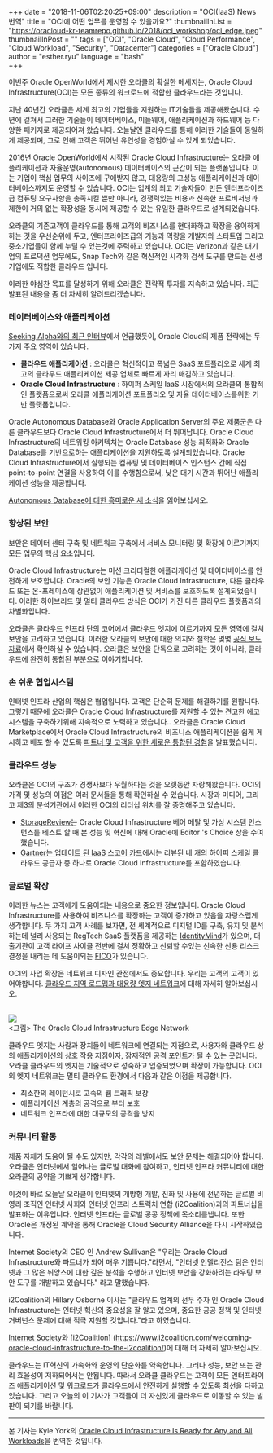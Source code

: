 
+++
date = "2018-11-06T02:20:25+09:00"
description = "OCI(IaaS) News 번역"
title = "OCI에 어떤 업무를 운영할 수 있을까요?"
thumbnailInList = "https://oracloud-kr-teamrepo.github.io/2018/oci_workshop/oci_edge.jpeg"
thumbnailInPost = ""
tags = ["OCI", "Oracle Cloud", "Cloud Performance", "Cloud Workload", "Security", "Datacenter"]
categories = ["Oracle Cloud"]
author = "esther.ryu"
language = "bash"  
+++

이번주 Oracle OpenWorld에서 제시한 오라클의 확실한 메세지는, Oracle Cloud Infrastructure(OCI)는 모든 종류의 워크로드에 적합한 클라우드라는 것입니다.

지난 40년간 오라클은 세계 최고의 기업들을 지원하는 IT기술들을 제공해왔습니다. 수 년에 걸쳐서 그러한 기술들이 데이터베이스, 미들웨어, 애플리케이션과 하드웨어 등 다양한 패키지로 제공되어져 왔습니다. 오늘날엔 클라우드를 통해 이러한 기술들이 동일하게 제공되며, 그로 인해 고객은 뛰어난 유연성을 경험하실 수 있게 되었습니다.

2016년 Oracle OpenWorld에서 시작된 Oracle Cloud Infrastructure는 오라클 애플리케이션과 자율운영(autonomous) 데이터베이스의 근간이 되는 플랫폼입니다. 이는 기업이 핵심 업무의 사이즈에 구애받지 않고, 대용량의 고성능 애플리케이션과 데이터베이스까지도 운영할 수 있습니다. OCI는 업계의 최고 기술자들이 만든 엔터프라이즈 급 컴퓨팅 요구사항을 총족시킬 뿐만 아니라, 경쟁력있는 비용과 신속한 프로비저닝과 제한이 거의 없는 확장성을 동시에 제공할 수 있는 유일한 클라우드로 설계되었습니다. 

오라클의 기존고객이 클라우드를 통해 고객의 비즈니스를 현대화하고 확장을 용이하게 하는 것을 우선순위에 두고, 엔터프라이즈급의 기능과 역량을 개발자와 스타트업 그리고 중소기업들이 함께 누릴 수 있는것에 주력하고 있습니다. OCI는 Verizon과 같은 대기업의 프로덕션 업무에도, Snap Tech와 같은 혁신적인 시각화 검색 도구를 만드는 신생기업에도 적합한 클라우드 입니다.

이러한 야심찬 목표를 달성하기 위해 오라클은 전략적 투자를 지속하고 있습니다. 최근 발표된 내용을 좀 더 자세히 알려드리겠습니다. 

### 데이터베이스와 애플리케이션
[Seeking Alpha와의 최근 인터뷰](https://seekingalpha.com/article/4209328-executive-interview-series-oracle)에서 언급했듯이, Oracle Cloud의 제품 전략에는 두 가지 주요 영역이 있습니다.

- **클라우드 애플리케이션** : 오라클은 혁신적이고 폭넓은 SaaS 포트폴리오로 세계 최고의 클라우드 애플리케이션 제공 업체로 빠르게 자리 매김하고 있습니다.
- **Oracle Cloud Infrastructure** : 하이퍼 스케일 IaaS 시장에서의 오라클의 통합적인 플랫폼으로써 오라클 애플리케이션 포트폴리오 및 자율 데이터베이스를위한 기반 플랫폼입니다.<br>

Oracle Autonomous Database와 Oracle Application Server의 주요 제품군은 다른 클라우드보다 Oracle Cloud Infrastructure에서 더 뛰어납니다. Oracle Cloud Infrastructure의 네트워킹 아키텍처는 Oracle Database 성능 최적화와 Oracle Database를 기반으로하는 애플리케이션을 지원하도록 설계되었습니다. Oracle Cloud Infrastructure에서 실행되는 컴퓨팅 및 데이터베이스 인스턴스 간에 직접 point-to-point 연결을 사용하여 이를 수행함으로써, 낮은 대기 시간과 뛰어난 애플리케이션 성능을 제공합니다.

[Autonomous Database에 대한 흥미로운 새 소식](https://www.oracle.com/corporate/pressrelease/oow18-autonomous-database-102218.html)을 읽어보십시오.

### 향상된 보안

보안은 데이터 센터 구축 및 네트워크 구축에서 서비스 모니터링 및 확장에 이르기까지 모든 업무의 핵심 요소입니다.

Oracle Cloud Infrastructure는 미션 크리티컬한 애플리케이션 및 데이터베이스를 안전하게 보호합니다. Oracle의 보안 기능은 Oracle Cloud Infrastructure, 다른 클라우드 또는 온-프레미스에 상관없이 애플리케이션 및 서비스를 보호하도록 설계되었습니다. 이러한 하이브리드 및 멀티 클라우드 방식은 OCI가 가진 다른 클라우드 플랫폼과의 차별화입니다.

오라클은 클라우드 인프라 단의 코어에서 클라우드 엣지에 이르기까지 모든 영역에 걸쳐 보안을 고려하고 있습니다. 이러한 오라클의 보안에 대한 의지와 철학은 몇몇 [공식 보도 자료](https://www.oracle.com/corporate/pressrelease/oow18-oracle-end-to-end-security-102318.html)에서 확인하실 수 있습니다. 오라클은 보안을 단독으로 고려하는 것이 아니라, 클라우드에 완전히 통합된 부분으로 이야기합니다.

### 손 쉬운 협업시스템

인터넷 인프라 산업의 핵심은 협업입니다. 고객은 단순히 문제를 해결하기를 원합니다. 그렇기 때문에 오라클은 Oracle Cloud Infrastructure를 지원할 수 있는 견고한 에코 시스템을 구축하기위해 지속적으로 노력하고 있습니다.. 오라클은 Oracle Cloud Marketplace에서 Oracle Cloud Infrastructure의 비즈니스 애플리케이션을 쉽게 게시하고 배포 할 수 있도록 [파트너 및 고객을 위한 새로운 통합된 경험](https://www.oracle.com/corporate/pressrelease/oow18-oracle-cloud-marketplace-102118.html)을 발표했습니다.

### 클라우드 성능

오라클은 OCI의 구조가 경쟁사보다 우월하다는 것을 오랫동안 자랑해왔습니다. OCI의 가격 및 성능의 이점은 여러 문서들을 통해 확인하실 수 있습니다. 시장과 미디어, 그리고 제3의 분석기관에서 이러한 OCI의 리더십 위치를 잘 증명해주고 있습니다. 

- [StorageReview](https://blogs.oracle.com/cloud-infrastructure/oracle-tests-better-in-performance-than-amazon-web-services)는 Oracle Cloud Infrastructure 베어 메탈 및 가상 시스템 인스턴스를 테스트 할 때 본 성능 및 혁신에 대해 Oracle에 Editor 's Choice 상을 수여했습니다.
- [Gartner는 업데이트 된 IaaS 스코어 카드](https://blogs.gartner.com/elias-khnaser/2018/08/01/just-published-new-scorecards-for-aws-azure-gcp-and-oci-cloud-iaas/)에서는 리뷰된 네 개의 하이퍼 스케일 클라우드 공급자 중 하나로 Oracle Cloud Infrastructure를 포함하였습니다.

### 글로벌 확장

이러한 뉴스는 고객에게 도움이되는 내용으로 중요한 정보입니다. Oracle Cloud Infrastructure를 사용하여 비즈니스를 확장하는 고객이 증가하고 있음을 자랑스럽게 생각합니다. 두 가지 고객 사례를 보자면, 전 세계적으로 디지털 ID를 구축, 유지 및 분석하는데 널리 사용되는 RegTech SaaS 플랫폼을 제공하는 [IdentityMind](https://identitymindglobal.com/press-release/identitymind-global-selects-oracle-cloud-infrastructure-to-host-its-trusted-digital-identities-regtech-platform/)가 있으며, 대출기관이 고객 라이프 사이클 전반에 걸쳐 정확하고 신뢰할 수있는 신속한 신용 리스크 결정을 내리는 데 도움이되는 [FICO](https://www.oracle.com/corporate/pressrelease/oow18-global-software-vendors-102118.html)가 있습니다.

OCI의 사업 확장은 네트워크 디자인 관점에서도 중요합니다. 우리는 고객의 고객이 있어야합니다. [클라우드 지역 로드맵과 대용량 엣지 네트워크](https://www.oracle.com/corporate/pressrelease/oow18-oracle-next-gen-enterprise-cloud-102318.html)에 대해 자세히 알아보십시오.

<br>![](https://oracloud-kr-teamrepo.github.io/2018/oci_workshop/oci_edge.jpeg)<br>
<그림> The Oracle Cloud Infrastructure Edge Network<br>

클라우드 엣지는 사람과 장치들이 네트워크에 연결되는 지점으로, 사용자와 클라우드 상의 애플리캐이션의 상호 작용 지점이자, 잠재적인 공격 포인트가 될 수 있는 곳입니다. 오라클 클라우드의 엣지는 기술적으로 성숙하고 입증되었으며 확장이 가능합니다. OCI의 엣지 네트워크는 멀티 클라우드 환경에서 다음과 같은 이점을 제공합니다.

- 최소한의 레이턴시로 고속의 웹 트래픽 보장
- 애플리케이션 계층의 공격으로 부터 보호
- 네트워크 인프라에 대한 대규모의 공격을 방지

### 커뮤니티 활동

제품 자체가 도움이 될 수도 있지만, 각각의 레벨에서도 보안 문제는 해결되어야 합니다. 오라클은 인터넷에서 일어나는 글로벌 대화에 참여하고, 인터넷 인프라 커뮤니티에 대한 오라클의 공약을 기쁘게 생각합니다. 

이것이 바로 오늘날 오라클이 인터넷의 개방형 개발, 진화 및 사용에 전념하는 글로벌 비영리 조직인 인터넷 사회와 인터넷 인프라 스트럭처 연합 (i2Coalition)과의 파트너십을 발표하는 이유입니다. 인터넷 인프라는 글로벌 공공 정책에 목소리를냅니다. 또한 Oracle은 개정된 계약을 통해 Oracle을 Cloud Security Alliance을 다시 시작하였습니다. 

Internet Society의 CEO 인 Andrew Sullivan은 "우리는 Oracle Cloud Infrastructure와 파트너가 되어 매우 기쁩니다."라면서,
"인터넷 인텔리전스 팀은 인터넷과 그 많은 뉘앙스에 대한 깊은 분석을 수행하고 인터넷 보안을 강화하려는 라우팅 보안 도구를 개발하고 있습니다." 라고 말했습니다.

i2Coalition의 Hillary Osborne 이사는 "클라우드 업계의 선두 주자 인 Oracle Cloud Infrastructure는 인터넷 혁신의 중요성을 잘 알고 있으며, 중요한 공공 정책 및 인터넷 거버넌스 문제에 대해 적극 지원할 것입니다."라고 하였습니다.

[Internet Society](https://www.internetsociety.org/blog/2018/10/oracle-cloud-infrastructure-is-proud-to-join-the-internet-society/)와 [i2Coalition] (https://www.i2coalition.com/welcoming-oracle-cloud-infrastructure-to-the-i2coalition/)에 대해 더 자세히 알아보십시오.

클라우드는 IT혁신의 가속화와 운영의 단순화를 약속합니다. 그러나 성능, 보안 또는 관리 효율성이 저하되어서는 안됩니다. 따라서 오라클 클라우드는 고객이 모든 엔터프라이즈 애플리케이션 및 워크로드가 클라우드에서 안전하게 실행할 수 있도록 최선을 다하고 있습니다. 그리고 오늘의 이 기사가 고객들이 더 자신있게 클라우드로 이동할 수 있는 발판이 되기를 바랍니다.

---


본 기사는 Kyle York의 [Oracle Cloud Infrastructure Is Ready for Any and All Workloads](https://blogs.oracle.com/cloud-infrastructure/oracle-cloud-infrastructure-is-ready-for-any-and-all-workloads)을 번역한 것입니다.

